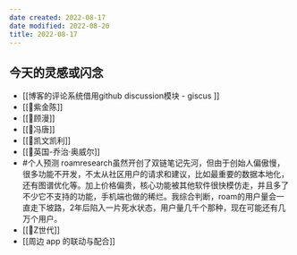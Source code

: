 ```yaml
---
date created: 2022-08-17
date modified: 2022-08-20
title: 2022-08-17
---
```


## 今天的灵感或闪念

- [[博客的评论系统借用github discussion模块 - giscus ]]
- [[🧑紫金陈]]
- [[🧑顾漫]]
- [[🧑冯唐]]
- [[🧑凯文凯利]]
- [[🧑英国-乔治·奥威尔]]
- #个人预测 roamresearch虽然开创了双链笔记先河，但由于创始人偏傲慢，很多功能不开发，不太从社区用户的请求和建议，比如最重要的数据本地化，还有图谱优化等。加上价格偏贵，核心功能被其他软件很快模仿走，并且多了不少它不支持的功能，手机端也做的稀烂。我综合判断，roam的用户量会一直走下坡路，2年后陷入一片死水状态，用户量几千个那种，现在可能还有几万个用户。
- [[🐤Z世代]]
- [[周边 app 的联动与配合]]

